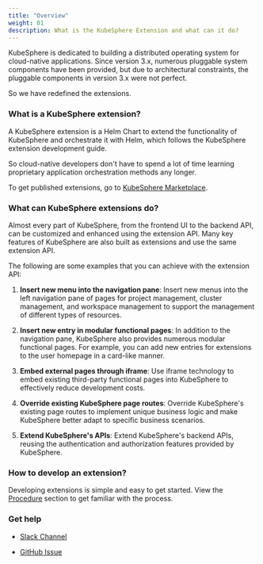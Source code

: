 ```yaml
---
title: "Overview"
weight: 01
description: What is the KubeSphere Extension and what can it do? 
---
```


KubeSphere is dedicated to building a distributed operating system for cloud-native applications. Since version 3.x, numerous pluggable system components have been provided, but due to architectural constraints, the pluggable components in version 3.x were not perfect.

So we have redefined the extensions.

### What is a KubeSphere extension?

A KubeSphere extension is a Helm Chart to extend the functionality of KubeSphere and orchestrate it with Helm, which follows the KubeSphere extension development guide.

So cloud-native developers don't have to spend a lot of time learning proprietary application orchestration methods any longer.

To get published extensions, go to [KubeSphere Marketplace](https://kubesphere.com.cn/extensions/marketplace/).

### What can KubeSphere extensions do?

Almost every part of KubeSphere, from the frontend UI to the backend API, can be customized and enhanced using the extension API. Many key features of KubeSphere are also built as extensions and use the same extension API.

The following are some examples that you can achieve with the extension API:

1. **Insert new menu into the navigation pane**: Insert new menus into the left navigation pane of pages for project management, cluster management, and workspace management to support the management of different types of resources.

2. **Insert new entry in modular functional pages**: In addition to the navigation pane, KubeSphere also provides numerous modular functional pages. For example, you can add new entries for extensions to the user homepage in a card-like manner.

3. **Embed external pages through iframe**:  Use iframe technology to embed existing third-party functional pages into KubeSphere to effectively reduce development costs.

4. **Override existing KubeSphere page routes**: Override KubeSphere's existing page routes to implement unique business logic and make KubeSphere better adapt to specific business scenarios.

5. **Extend KubeSphere's APIs**: Extend KubeSphere's backend APIs, reusing the authentication and authorization features provided by KubeSphere.


### How to develop an extension?

Developing extensions is simple and easy to get started. View the [Procedure](../../overview/development-process/) section to get familiar with the process.


### Get help

* [Slack Channel](https://join.slack.com/t/kubesphere/shared_invite/zt-26fio5qz5-Zqv85_vBcBvxe5SXWOwBmw)

* [GitHub Issue](https://github.com/kubesphere/kubesphere/issues/new/choose)